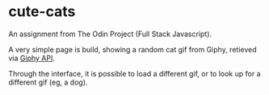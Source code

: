# cute-cats
An assignment from The Odin Project (Full Stack Javascript).

A very simple page is build, showing a random cat gif from Giphy, retieved via [Giphy API](https://developers.giphy.com/docs/api#quick-start-guide).

Through the interface, it is possible to load a different gif, or to look up for a different gif (eg, a dog).
